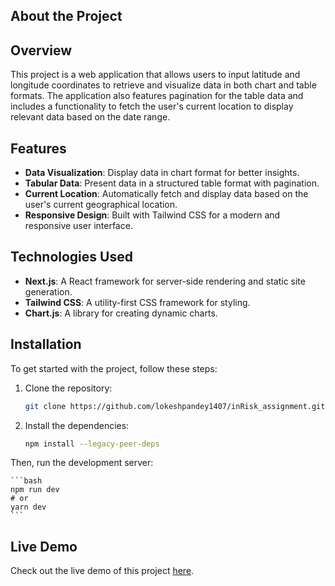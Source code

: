 ## About the Project

## Overview

This project is a web application that allows users to input latitude and longitude coordinates to retrieve and visualize data in both chart and table formats. The application also features pagination for the table data and includes a functionality to fetch the user's current location to display relevant data based on the date range.

## Features

- **Data Visualization**: Display data in chart format for better insights.
- **Tabular Data**: Present data in a structured table format with pagination.
- **Current Location**: Automatically fetch and display data based on the user's current geographical location.
- **Responsive Design**: Built with Tailwind CSS for a modern and responsive user interface.

## Technologies Used

- **Next.js**: A React framework for server-side rendering and static site generation.
- **Tailwind CSS**: A utility-first CSS framework for styling.
- **Chart.js**: A library for creating dynamic charts.

## Installation

To get started with the project, follow these steps:

1. Clone the repository:

   ```bash
   git clone https://github.com/lokeshpandey1407/inRisk_assignment.git
   ```

2. Install the dependencies:

    ```bash
    npm install --legacy-peer-deps
    ```

Then, run the development server:

    ```bash
    npm run dev
    # or
    yarn dev
    ```

## Live Demo

Check out the live demo of this project [here](https://in-risk-assignment.vercel.app/).
